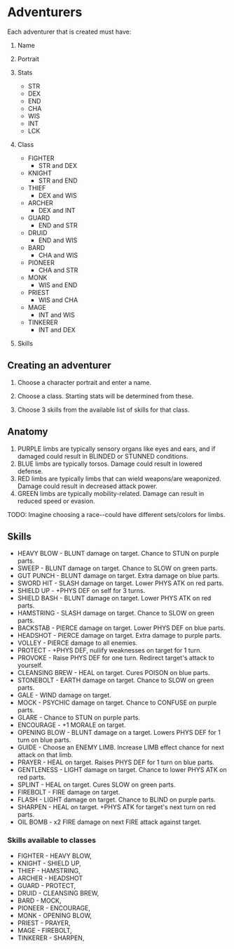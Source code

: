 # Adventurers
Each adventurer that is created must have:

1. Name

2. Portrait

3. Stats

	- STR
	- DEX
	- END
	- CHA
	- WIS
	- INT
	- LCK

4. Class

	- FIGHTER
		- STR and DEX
	- KNIGHT
		- STR and END
	- THIEF
		- DEX and WIS
	- ARCHER
		- DEX and INT
	- GUARD
		- END and STR
	- DRUID
		- END and WIS
	- BARD
		- CHA and WIS
	- PIONEER
		- CHA and STR
	- MONK
		- WIS and END
	- PRIEST
		- WIS and CHA
	- MAGE
		- INT and WIS
	- TINKERER
		- INT and DEX

5. Skills

## Creating an adventurer

1. Choose a character portrait and enter a name.

2. Choose a class. Starting stats will be determined from these.

3. Choose 3 skills from the available list of skills for that class.

## Anatomy
1. PURPLE limbs are typically sensory organs like eyes and ears, and if damaged could result in BLINDED or STUNNED conditions.
2. BLUE limbs are typically torsos. Damage could result in lowered defense.
3. RED limbs are typically limbs that can wield weapons/are weaponized. Damage could result in decreased attack power.
4. GREEN limbs are typically mobility-related. Damage can result in reduced speed or evasion.

TODO: Imagine choosing a race--could have different sets/colors for limbs.

## Skills

- HEAVY BLOW - BLUNT damage on target. Chance to STUN on purple parts.
- SWEEP - BLUNT damage on target. Chance to SLOW on green parts.
- GUT PUNCH - BLUNT damage on target. Extra damage on blue parts.
- SWORD HIT - SLASH damage on target. Lower PHYS ATK on red parts.
- SHIELD UP - +PHYS DEF on self for 3 turns.
- SHIELD BASH - BLUNT damage on target. Lower PHYS ATK on red parts.
- HAMSTRING - SLASH damage on target. Chance to SLOW on green parts.
- BACKSTAB - PIERCE damage on target. Lower PHYS DEF on blue parts.
- HEADSHOT - PIERCE damage on target. Extra damage to purple parts.
- VOLLEY - PIERCE damage to all enemies.
- PROTECT - +PHYS DEF, nullify weaknesses on target for 1 turn.
- PROVOKE - Raise PHYS DEF for one turn. Redirect target's attack to yourself.
- CLEANSING BREW - HEAL on target. Cures POISON on blue parts.
- STONEBOLT - EARTH damage on target. Chance to SLOW on green parts.
- GALE - WIND damage on target.
- MOCK - PSYCHIC damage on target. Chance to CONFUSE on purple parts.
- GLARE - Chance to STUN on purple parts.
- ENCOURAGE - +1 MORALE on target.
- OPENING BLOW - BLUNT damage on a target. Lowers PHYS DEF for 1 turn on blue parts.
- GUIDE - Choose an ENEMY LIMB. Increase LIMB effect chance for next attack on that limb.
- PRAYER - HEAL on target. Raises PHYS DEF for 1 turn on blue parts.
- GENTLENESS - LIGHT damage on target. Chance to lower PHYS ATK on red parts.
- SPLINT - HEAL on target. Cures SLOW on green parts.
- FIREBOLT - FIRE damage on target.
- FLASH - LIGHT damage on target. Chance to BLIND on purple parts.
- SHARPEN - HEAL on target. +PHYS ATK for target's next turn on red parts.
- OIL BOMB - x2 FIRE damage on next FIRE attack against target.

### Skills available to classes

- FIGHTER - HEAVY BLOW,
- KNIGHT - SHIELD UP,
- THIEF - HAMSTRING,
- ARCHER - HEADSHOT
- GUARD - PROTECT,
- DRUID - CLEANSING BREW,
- BARD - MOCK,
- PIONEER - ENCOURAGE,
- MONK - OPENING BLOW,
- PRIEST - PRAYER,
- MAGE - FIREBOLT,
- TINKERER - SHARPEN, 
